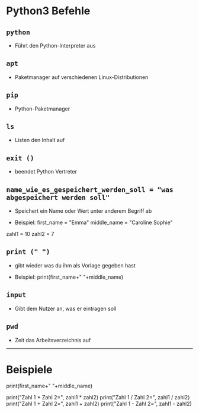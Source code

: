 # Python3 Befehle

## `python`

- Führt den Python-Interpreter aus

## `apt`

- Paketmanager auf verschiedenen Linux-Distributionen

## `pip`

- Python-Paketmanager

## `ls`

- Listen den Inhalt auf

## `exit ()`

- beendet Python Vertreter

## `name_wie_es_gespeichert_werden_soll = "was abgespeichert werden soll"`

- Speichert ein Name oder Wert unter anderem Begriff ab

- Beispiel: 
first_name = "Emma"
middle_name = "Caroline Sophie"

zahl1 = 10
zahl2 = 7

## `print (" ")`

- gibt wieder was du ihm als Vorlage gegeben hast

- Beispiel: 
print(first_name+" "+middle_name)

## `input` 

- Gibt dem Nutzer an, was er eintragen soll

## `pwd`

- Zeit das Arbeitsverzeichnis auf

---

# Beispiele


print(first_name+" "+middle_name)

print("Zahl 1 * Zahl 2=", zahl1 * zahl2)
print("Zahl 1 / Zahl 2=", zahl1 / zahl2)
print("Zahl 1 + Zahl 2=", zahl1 + zahl2)
print("Zahl 1 - Zahl 2=", zahl1 - zahl2)
